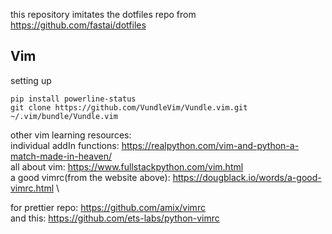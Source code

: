 this repository imitates the dotfiles repo from https://github.com/fastai/dotfiles

## Vim
setting up
```
pip install powerline-status
git clone https://github.com/VundleVim/Vundle.vim.git ~/.vim/bundle/Vundle.vim
```
other vim learning resources:\
individual addIn functions: https://realpython.com/vim-and-python-a-match-made-in-heaven/ \
all about vim: https://www.fullstackpython.com/vim.html \
a good vimrc(from the website above): https://dougblack.io/words/a-good-vimrc.html \

for prettier repo: https://github.com/amix/vimrc \
and this: https://github.com/ets-labs/python-vimrc